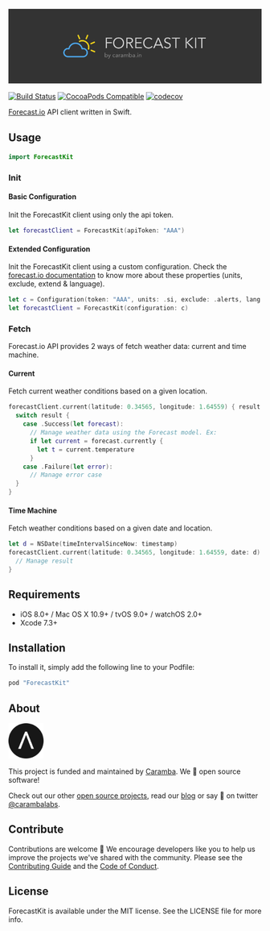 ![ForecastKit: ForecastKit API Client in Swift](assets/forecast-kit-logo.png)

[![Build Status](https://travis-ci.org/carambalabs/ForecastKit.svg?branch=master)](https://travis-ci.org/carambalabs/ForecastKit)
[![CocoaPods Compatible](https://img.shields.io/cocoapods/v/ForecastKit.svg)](https://img.shields.io/cocoapods/v/ForecastKit.svg)
[![codecov](https://codecov.io/gh/carambalabs/ForecastKit/branch/master/graph/badge.svg)](https://codecov.io/gh/carambalabs/ForecastKit)

[Forecast.io](https://forecast.io) API client written in Swift.

## Usage

```swift
import ForecastKit
```

### Init

#### Basic Configuration
Init the ForecastKit client using only the api token.
```swift
let forecastClient = ForecastKit(apiToken: "AAA")
```

#### Extended Configuration
Init the ForecastKit client using a custom configuration. Check the [forecast.io documentation](https://developer.forecast.io/docs/v2) to know more about these properties (units, exclude, extend & language).
```swift
let c = Configuration(token: "AAA", units: .si, exclude: .alerts, lang: "ES")
let forecastClient = ForecastKit(configuration: c)
```

### Fetch
Forecast.io API provides 2 ways of fetch weather data: current and time machine.

#### Current
Fetch current weather conditions based on a given location.
```swift
forecastClient.current(latitude: 0.34565, longitude: 1.64559) { result in
  switch result {
    case .Success(let forecast):
      // Manage weather data using the Forecast model. Ex:
      if let current = forecast.currently {
        let t = current.temperature
      }
    case .Failure(let error):
      // Manage error case
  }
}

```

#### Time Machine
Fetch weather conditions based on a given date and location.
```swift
let d = NSDate(timeIntervalSinceNow: timestamp)
forecastClient.current(latitude: 0.34565, longitude: 1.64559, date: d) { result in
  // Manage result
}

```

## Requirements

* iOS 8.0+ / Mac OS X 10.9+ / tvOS 9.0+ / watchOS 2.0+
* Xcode 7.3+

## Installation

To install it, simply add the following line to your Podfile:

```ruby
pod "ForecastKit"
```

## About

<img src="https://github.com/carambalabs/Foundation/blob/master/ASSETS/avatar_rounded.png?raw=true" width="70" />

This project is funded and maintained by [Caramba](http://caramba.io). We 💛 open source software!

Check out our other [open source projects](https://github.com/carambalabs/), read our [blog](http://blog.caramba.io) or say :wave: on twitter [@carambalabs](http://twitter.com/carambalabs).

## Contribute

Contributions are welcome :metal: We encourage developers like you to help us improve the projects we've shared with the community. Please see the [Contributing Guide](https://github.com/carambalabs/Foundation/blob/master/CONTRIBUTING.md) and the [Code of Conduct](https://github.com/carambalabs/Foundation/blob/master/CONDUCT.md).

## License

ForecastKit is available under the MIT license. See the LICENSE file for more info.
